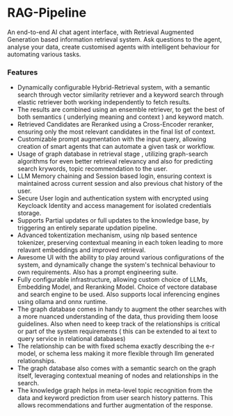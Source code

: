 # RAG-Pipeline

An end-to-end AI chat agent interface, with Retrieval Augmented Generation based information retrieval system. Ask questions to the agent, analyse your data, create customised agents with intelligent behaviour for automating various tasks.

### Features

- Dynamically configurable Hybrid-Retrieval system, with a semantic search through vector similarity retriever and a keyword search through elastic retriever both working independently to fetch results.
- The results are combined using an ensemble retriever, to get the best of both semantics ( underlying meaning and context ) and keyword match.
- Retrieved Candidates are Reranked using a Cross-Encoder reranker, ensuring only the most relevant candidates in the final list of context.
- Customizable prompt augmentation with the input query, allowing creation of smart agents that can automate a given task or workflow.
- Usage of graph database in retrieval stage , utilizing graph-search algorithms for even better retrieval relevancy and also for predicting search krywords, topic recommendation to the user.
- LLM Memory chaining and Session based login, ensuring context is maintained across current session and also previous chat history of the user.
- Secure User login and authentication system with encrypted using Keycloack Identity and access management for isolated credentials storage.
- Supports Partial updates or full updates to the knowledge base, by triggering an entirely separate updation pipeline.
- Advanced tokentization mechanism, using nlp based sentence tokenizer, preserving contextual meaning in each token leading to more relavant embeddings and improved retrieval.
- Awesome UI with the ability to play around various configurations of the system, and dynamically change the system's technical behaviour to own requirements. Also has a prompt engineering suite.
- Fully configurable infrastructure, allowing custom choice of LLMs, Embedding Model, and Reranking Model. Choice of vectore database and search engine to be used. Also supports local inferencing engines using ollama and onnx runtime.
- The graph database comes in handy to augment the other searches with a more nuanced understanding of the data, thus providing them loose guidelines. Also when need to keep track of the relationships is critical or part of the system requirements ( this can be extended to ai text to query service in relational databases)
- The relationship can be with fixed schema exactly describing the e-r model, or schema less making it more flexible through llm generated relationships.
- The graph database also comes with a semantic search on the graph itself, leveraging contextual meaning of nodes and relationships in the search.
- The knowledge graph helps in meta-level topic recognition from the data and keyword prediction from user search history patterns. This allows recommendations and further augmentation of the response.
